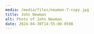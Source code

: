 ```yaml
---
media: /media/files/newman-7-copy.jpg
title: John Newman
alt: Photo of John Newman
date: 2024-04-30T14:55:00-0500
---
```

